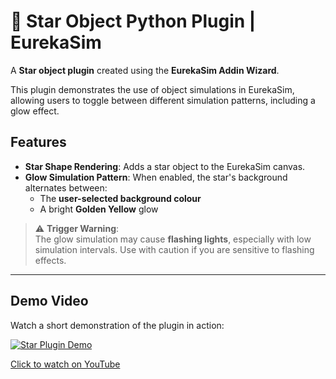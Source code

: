 # 🌟 Star Object Python Plugin | EurekaSim

A **Star object plugin** created using the **EurekaSim Addin Wizard**.

This plugin demonstrates the use of object simulations in EurekaSim, allowing users to toggle between different simulation patterns, including a glow effect.

## Features

- **Star Shape Rendering**: Adds a star object to the EurekaSim canvas.
- **Glow Simulation Pattern**: When enabled, the star's background alternates between:
  - The **user-selected background colour**
  - A bright **Golden Yellow** glow

> ⚠ **Trigger Warning**:  
> The glow simulation may cause **flashing lights**, especially with low simulation intervals. Use with caution if you are sensitive to flashing effects.

---

## Demo Video

Watch a short demonstration of the plugin in action:

[![Star Plugin Demo](https://img.youtube.com/vi/JUZeYWBLrtE/0.jpg)](https://youtu.be/JUZeYWBLrtE)

[Click to watch on YouTube](https://youtu.be/JUZeYWBLrtE)
